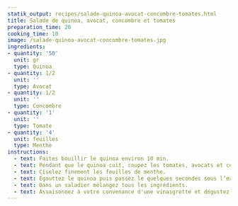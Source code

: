 ```yaml
---
statik_output: recipes/salade-quinoa-avocat-concombre-tomates.html
title: Salade de quinoa, avocat, concombre et tomates
preparation_time: 20
cooking_time: 10
image: /salade-quinoa-avocat-concombre-tomates.jpg
ingredients:
- quantity: '50'
  unit: gr
  type: Quinoa
- quantity: 1/2
  unit: ''
  type: Avocat
- quantity: 1/2
  unit: ''
  type: Concombre
- quantity: '1'
  unit: ''
  type: Tomate
- quantity: '4'
  unit: feuilles
  type: Menthe
instructions:
  - text: Faites bouillir le quinoa environ 10 min.
  - text: Pendant que le quinoa cuit, coupez les tomates, avocats et concombres en cubes.
  - text: Ciselez finement les feuilles de menthe.
  - text: Égouttez le quinoa puis passez le quelques secondes sous l’eau froide pour qu’il refroidisse.
  - text: Dans un saladier mélangez tous les ingrédients.
  - text: Assaisonnez à votre convenance d'une vinaigrette et dégustez !
---
```

